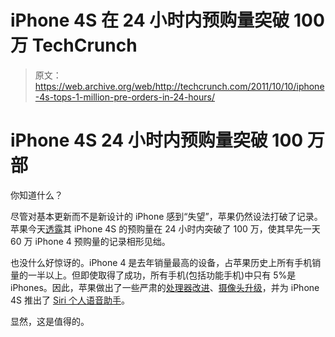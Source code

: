 # iPhone 4S 在 24 小时内预购量突破 100 万 TechCrunch

> 原文：<https://web.archive.org/web/http://techcrunch.com/2011/10/10/iphone-4s-tops-1-million-pre-orders-in-24-hours/>

# iPhone 4S 24 小时内预购量突破 100 万部

你知道什么？

尽管对基本更新而不是新设计的 iPhone 感到“失望”，苹果仍然设法打破了记录。苹果今天[透露](https://web.archive.org/web/20230203070414/http://www.apple.com/pr/library/2011/10/10iPhone-4S-Pre-Orders-Top-One-Million-in-First-24-Hours.html)其 iPhone 4S 的预购量在 24 小时内突破了 100 万，使其早先一天 60 万 iPhone 4 预购量的记录相形见绌。

也没什么好惊讶的。iPhone 4 是去年销量最高的设备，占苹果历史上所有手机销量的一半以上。但即使取得了成功，所有手机(包括功能手机)中只有 5%是 iPhones。因此，苹果做出了一些严肃的[处理器改进](https://web.archive.org/web/20230203070414/https://techcrunch.com/2011/10/04/the-iphone-4s-inside-that-counts/)、[摄像头升级](https://web.archive.org/web/20230203070414/https://techcrunch.com/2011/10/04/the-iphone-4s-camera-upgrade-explained/)，并为 iPhone 4S 推出了 [Siri 个人语音助手](https://web.archive.org/web/20230203070414/https://techcrunch.com/2011/10/04/apple-reveals-siri-voice-interface-the-intelligent-assistant/)。

显然，这是值得的。